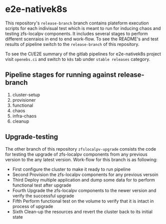 # e2e-nativek8s

This repository's `release-branch` branch contains plateform execution scripts for each indivisual test which is meant to run for inducing chaos and testing zfs-localpv components. It includes several stages to perform different scenraios in end to end work-flow. To see the README's and test results of pipeline switch to the `release-branch` of this repository.

To see the CI/E2E summary of the gitlab pipelines for e2e-nativek8s project visit `openebs.ci` and switch to `k8s` tab under `stable releases` category.

## Pipeline stages for running against release-branch

1. cluster-setup
2. provisioner
3. functional
4. chaos
5. infra-chaos
6. cleanup

## Upgrade-testing

The other branch of this repository `zfslocalpv-upgrade` consists the code for testing the upgrade of zfs-localpv components from any previous version to the any latest version. Work-flow for this branch is as following:
 - First    configure the cluster to make it ready to run pipeline
 - Second   Provision the zfs-localpv components for any previous versoin
 - Third    Deploy multiple application and dump some data for to perform functional test after upgrade
 - Fourth   Upgrade the zfs-localpv components to the newer version and verify the successful upgrade
 - Fifth    Perform functional test on the volume to verify that it is intact in process of upgrade
 - Sixth    Clean-up the resources and revert the cluster back to its initial state
